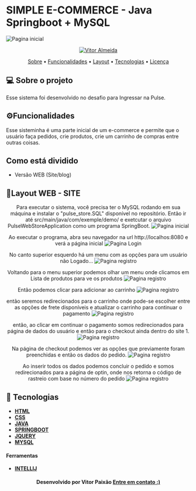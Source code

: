 

<p align="center">
  <h1> SIMPLE E-COMMERCE - Java Springboot + MySQL </h1>
   <img src="https://github.com/vitorpaixaoa/PulseWebStore/blob/master/src/main/resources/static/images/newHome.png" alt="Pagina inicial" />
</p>

<!-- Badges -->
<p align="center">
   <a href="https://www.linkedin.com/in/alan-vitor-paix%C3%A3o-almeida-44651117b/">
      <img alt="Vitor Almeida" src="https://img.shields.io/badge/-Vitor Paixão-blue?style=flat&logo=Linkedin&logoColor=bluee" />
   </a>
</p>

<!-- Indice-->
<p align="center">
 <a href="#-sobre-o-projeto">Sobre</a> •
 <a href="#-Funcionalidades">Funcionalidades</a> • 
 <a href="#-Layout">Layout</a> •  
 <a href="#-Tecnologias">Tecnologias</a> • 
 <a href="#-licença">Licença</a>
</p>

<!--Sobre o projeto-->
## 💻 Sobre o projeto
Esse sistema foi desenvolvido no desafio para Ingressar na Pulse.
<!--Funcionalidades-->
## ⚙️Funcionalidades

Esse sisteminha é uma parte inicial de um e-commerce e permite que o usuário faça pedidos, crie produtos, crie um carrinho de compras entre outras coisas.
  
<!--Funcionalidades-->
## Como está dividido
 - Versão WEB (Site/blog)

<!--layout-->
## 🎨Layout WEB - SITE

<p align="center">
  Para executar o sistema, você precisa ter o MySQL rodando em sua máquina e instalar o "pulse_store.SQL" disponível no repositório. Então ir até 
  src/main/java/com/exemple/demo/ e exetcutar o arquivo PulseWebStoreApplication como um programa SpringBoot.
   <img src="https://github.com/vitorpaixaoa/PulseWebStore/blob/master/src/main/resources/static/Images/howToRun.png" alt="Pagina inicial" />
</p>
<p align="center">
  Ao executar o programa, abra seu navegador na url http://localhos:8080 e verá a página inicial
   <img src="https://github.com/vitorpaixaoa/PulseWebStore/blob/master/src/main/resources/static/images/newHome.png" alt="Pagina Login" />
</p>

<p align="center">
  No canto superior esquerdo há um menu com as opções para um usuário não Logado...
   <img src="https://github.com/vitorpaixaoa/PulseWebStore/blob/master/src/main/resources/static/images/newMenu.png" alt="Pagina registro" />
</p>


<p align="center">
  Voltando para o menu superior podemos olhar um menu onde clicamos em Lista de produtos para ve os produtos
   <img src="https://github.com/vitorpaixaoa/PulseWebStore/blob/master/src/main/resources/static/images/productList.png" alt="Pagina registro" />
</p>


<p align="center">
  Então podemos clicar para adicionar ao carrinho 
   <img src="https://github.com/vitorpaixaoa/PulseWebStore/blob/master/src/main/resources/static/images/newAddProduto.png" alt="Pagina registro" />
</p>

<p align="center">
  então seremos redirecionados para o carrinho onde pode-se escolher entre as opções de frete disponíveis e atualizar o carrinho para continuar o pagamento
   <img src="https://github.com/vitorpaixaoa/PulseWebStore/blob/master/src/main/resources/static/images/newCart.png" alt="Pagina registro" />
</p>

<p align="center">
  então, ao clicar em continuar o pagamento somos redirecionados para página de dados do usuário e então para o checkout ainda dentro do site
  1.
   <img src="https://github.com/vitorpaixaoa/PulseWebStore/blob/master/src/main/resources/static/images/newUserInfo.png" alt="Pagina registro" />
  
</p>

<p align="center">
  Na página de checkout podemos ver as opções que previamente foram preenchidas e então os dados do pedido.
  <img src="https://github.com/vitorpaixaoa/PulseWebStore/blob/master/src/main/resources/static/images/newCheckoutPage.png" alt="Pagina registro" />
</p>

<p align="center">
  Ao inserir todos os dados podemos concluir o pedido e somos redirecionados para a página de optin, onde nos retorna o código de rastreio com base no número do pedido
   <img src="https://github.com/vitorpaixaoa/PulseWebStore/blob/master/src/main/resources/static/images/newConclusion.png" alt="Pagina registro" />
</p>

<!--layout-->
## 🚀  Tecnologias
- [**HTML** ]()
- [**CSS**]()
- [**JAVA**]()
- [**SPRINGBOOT**]()
- [**JQUERY**]()
- [**MYSQL**]()



#### Ferramentas
- [**INTELLIJ**]()


<h4 align=center>Desenvolvido por Vitor Paixão <a href="https://www.linkedin.com/in/alan-vitor-paix%C3%A3o-almeida-44651117b/"> <strong>Entre em contato</strong> :)</a></a></h4>


